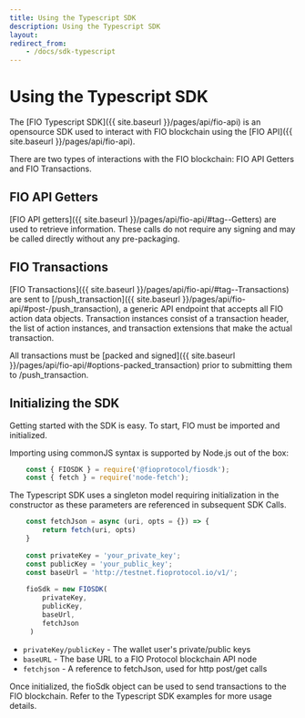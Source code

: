 ```yaml
---
title: Using the Typescript SDK
description: Using the Typescript SDK
layout: 
redirect_from:
    - /docs/sdk-typescript
---
```


# Using the Typescript SDK

The [FIO Typescript SDK]({{ site.baseurl }}/pages/api/fio-api) is an opensource SDK used to interact with FIO blockchain using the [FIO API]({{ site.baseurl }}/pages/api/fio-api). 

There are two types of interactions with the FIO blockchain: FIO API Getters and FIO Transactions.

## FIO API Getters

[FIO API getters]({{ site.baseurl }}/pages/api/fio-api/#tag--Getters) are used to retrieve information. These calls do not require any signing and may be called directly without any pre-packaging. 

## FIO Transactions 

[FIO Transactions]({{ site.baseurl }}/pages/api/fio-api/#tag--Transactions) are sent to [/push_transaction]({{ site.baseurl }}/pages/api/fio-api/#post-/push_transaction), a generic API endpoint that accepts all FIO action data objects. Transaction instances consist of a transaction header, the list of action instances, and transaction extensions that make the actual transaction.

All transactions must be [packed and signed]({{ site.baseurl }}/pages/api/fio-api/#options-packed_transaction) prior to submitting them to /push_transaction.

## Initializing the SDK

Getting started with the SDK is easy. To start, FIO must be imported and initialized.

Importing using commonJS syntax is supported by Node.js out of the box:

```javascript
    const { FIOSDK } = require('@fioprotocol/fiosdk');
    const { fetch } = require('node-fetch');
```

The Typescript SDK uses a singleton model requiring initialization in the constructor as these parameters are referenced in subsequent SDK Calls.

```javascript
    const fetchJson = async (uri, opts = {}) => {
        return fetch(uri, opts)
    }
    
    const privateKey = 'your_private_key';
    const publicKey = 'your_public_key';
    const baseUrl = 'http://testnet.fioprotocol.io/v1/';
    
    fioSdk = new FIOSDK(
        privateKey,
        publicKey,
        baseUrl,
        fetchJson
     )
```

* `privateKey/publicKey` - The wallet user's private/public keys
* `baseURL` - The base URL to a FIO Protocol blockchain API node
* `fetchjson` - A reference to fetchJson, used for http post/get calls 

Once initialized, the fioSdk object can be used to send transactions to the FIO blockchain. Refer to the Typescript SDK examples for more usage details.